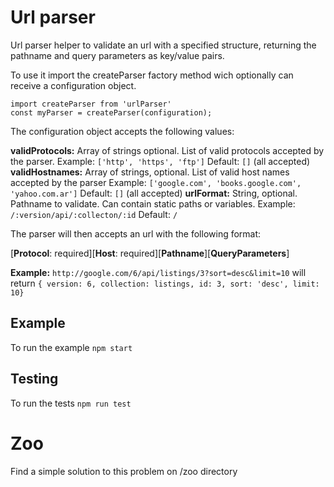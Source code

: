 # Url parser
Url parser helper to validate an url with a specified structure, returning the pathname and query parameters as key/value pairs.

To use it import the createParser factory method wich optionally can receive a configuration object.

    import createParser from 'urlParser'
    const myParser = createParser(configuration);

The configuration object accepts the following values:

**validProtocols:** Array of strings optional. List of valid protocols accepted by the parser. 
Example: `['http', 'https', 'ftp']`  Default: `[]` (all accepted) 
**validHostnames:** Array of strings, optional. List of valid host names accepted by the parser
Example: `['google.com', 'books.google.com', 'yahoo.com.ar']` Default: `[]` (all accepted) 
**urlFormat:** String, optional. Pathname to validate. Can contain static paths or variables.
Example:  `/:version/api/:collecton/:id` Default: `/`

The parser will then accepts an url with the following format:

[**Protocol**: required][**Host**: required][**Pathname**][**QueryParameters**]

**Example:** `http://google.com/6/api/listings/3?sort=desc&limit=10` 
	will return
`{ version: 6, collection: listings, id: 3, sort: 'desc', limit: 10}`


## Example
To run the example `npm start`

## Testing

To run the tests `npm run test`

# Zoo

Find a simple solution to this problem on /zoo directory
